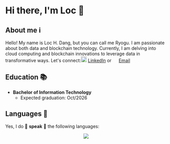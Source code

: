 # Hi there, I'm Loc 👋

## About me :information_source:
Hello! My name is Loc H. Dang, but you can call me Ryogu. I am passionate about both data and blockchain technology. Currently, I am delving into cloud computing and blockchain innovations to leverage data in transformative ways. Let's connect:<a href="https://www.linkedin.com/in/huuloc2605/" target="_blank"><img src="https://skillicons.dev/icons?i=linkedin&theme=dark" width="18px"/></a> [LinkedIn](https://www.linkedin.com/in/huuloc2605/) or <a href="mailto:dhl26052004@gmail.com"><img src="https://skillicons.dev/icons?i=gmail&theme=dark" width="15px"/></a> [Email](mailto:dhl26052004@gmail.com)

## Education :books:
- **Bachelor of Information Technology**
  - Expected graduation: Oct/2026

## Languages :abcd:
Yes, I do :loudspeaker: **speak** :loudspeaker: the following languages:
<p style="text-align: center;">
    <img src="https://skillicons.dev/icons?i=c,cpp,cs,py,solidity&theme=dark" />
</p>
